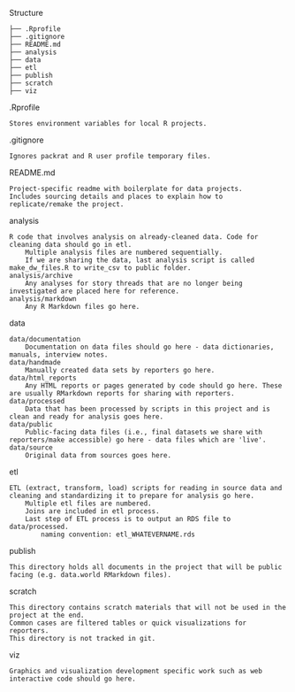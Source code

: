 Structure

```
├── .Rprofile
├── .gitignore
├── README.md
├── analysis
├── data
├── etl
├── publish
├── scratch
├── viz
```

.Rprofile

    Stores environment variables for local R projects.

.gitignore

    Ignores packrat and R user profile temporary files.

README.md

    Project-specific readme with boilerplate for data projects.
    Includes sourcing details and places to explain how to replicate/remake the project.

analysis

    R code that involves analysis on already-cleaned data. Code for cleaning data should go in etl.
        Multiple analysis files are numbered sequentially.
        If we are sharing the data, last analysis script is called make_dw_files.R to write_csv to public folder.
    analysis/archive
        Any analyses for story threads that are no longer being investigated are placed here for reference.
    analysis/markdown
        Any R Markdown files go here.

data

    data/documentation
        Documentation on data files should go here - data dictionaries, manuals, interview notes.
    data/handmade
        Manually created data sets by reporters go here.
    data/html_reports
        Any HTML reports or pages generated by code should go here. These are usually RMarkdown reports for sharing with reporters.
    data/processed
        Data that has been processed by scripts in this project and is clean and ready for analysis goes here.
    data/public
        Public-facing data files (i.e., final datasets we share with reporters/make accessible) go here - data files which are 'live'.
    data/source
        Original data from sources goes here.

etl

    ETL (extract, transform, load) scripts for reading in source data and cleaning and standardizing it to prepare for analysis go here.
        Multiple etl files are numbered.
        Joins are included in etl process.
        Last step of ETL process is to output an RDS file to data/processed.
            naming convention: etl_WHATEVERNAME.rds

publish

    This directory holds all documents in the project that will be public facing (e.g. data.world RMarkdown files).

scratch

    This directory contains scratch materials that will not be used in the project at the end.
    Common cases are filtered tables or quick visualizations for reporters.
    This directory is not tracked in git.

viz

    Graphics and visualization development specific work such as web interactive code should go here.

